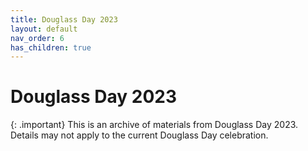 ```yaml
---
title: Douglass Day 2023
layout: default
nav_order: 6
has_children: true
---
```

# Douglass Day 2023

{: .important}
This is an archive of materials from Douglass Day 2023. Details may not apply to the current Douglass Day celebration.

